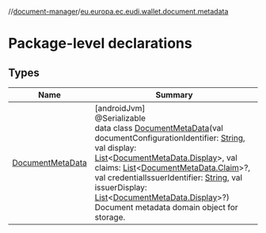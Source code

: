 //[document-manager](../../index.md)/[eu.europa.ec.eudi.wallet.document.metadata](index.md)

# Package-level declarations

## Types

| Name | Summary |
|---|---|
| [DocumentMetaData](-document-meta-data/index.md) | [androidJvm]<br>@Serializable<br>data class [DocumentMetaData](-document-meta-data/index.md)(val documentConfigurationIdentifier: [String](https://kotlinlang.org/api/latest/jvm/stdlib/kotlin/-string/index.html), val display: [List](https://kotlinlang.org/api/latest/jvm/stdlib/kotlin.collections/-list/index.html)&lt;[DocumentMetaData.Display](-document-meta-data/-display/index.md)&gt;, val claims: [List](https://kotlinlang.org/api/latest/jvm/stdlib/kotlin.collections/-list/index.html)&lt;[DocumentMetaData.Claim](-document-meta-data/-claim/index.md)&gt;?, val credentialIssuerIdentifier: [String](https://kotlinlang.org/api/latest/jvm/stdlib/kotlin/-string/index.html), val issuerDisplay: [List](https://kotlinlang.org/api/latest/jvm/stdlib/kotlin.collections/-list/index.html)&lt;[DocumentMetaData.Display](-document-meta-data/-display/index.md)&gt;?)<br>Document metadata domain object for storage. |

